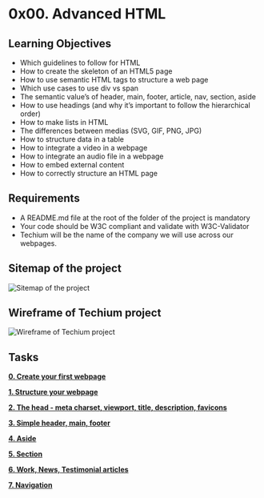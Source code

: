 # 0x00. Advanced HTML

## Learning Objectives
- Which guidelines to follow for HTML
- How to create the skeleton of an HTML5 page
- How to use semantic HTML tags to structure a web page
- Which use cases to use div vs span
- The semantic value’s of header, main, footer, article, nav, section, aside
- How to use headings (and why it’s important to follow the hierarchical order)
- How to make lists in HTML
- The differences between medias (SVG, GIF, PNG, JPG)
- How to structure data in a table
- How to integrate a video in a webpage
- How to integrate an audio file in a webpage
- How to embed external content
- How to correctly structure an HTML page

## Requirements
- A README.md file at the root of the folder of the project is mandatory
- Your code should be W3C compliant and validate with W3C-Validator
- Techium will be the name of the company we will use across our webpages.

## Sitemap of the project
![Sitemap of the project](https://holbertonintranet.s3.amazonaws.com/uploads/medias/2020/4/4dec2ba9d84a0a55355b1c1e2de4c57854a2d35a.png?X-Amz-Algorithm=AWS4-HMAC-SHA256&X-Amz-Credential=AKIARDDGGGOU5BHMTQX4%2F20211129%2Fus-east-1%2Fs3%2Faws4_request&X-Amz-Date=20211129T172751Z&X-Amz-Expires=86400&X-Amz-SignedHeaders=host&X-Amz-Signature=65c6edf51ef78cae0ceda7519d7899447aedee6c2b3ad0128e8d0e3d266ed6b9)

## Wireframe of Techium project
![Wireframe of Techium project](https://holbertonintranet.s3.amazonaws.com/uploads/medias/2020/4/3e4f9e2b3cb73d1768229e086f5da35337be5c6c.png?X-Amz-Algorithm=AWS4-HMAC-SHA256&X-Amz-Credential=AKIARDDGGGOU5BHMTQX4%2F20211129%2Fus-east-1%2Fs3%2Faws4_request&X-Amz-Date=20211129T172751Z&X-Amz-Expires=86400&X-Amz-SignedHeaders=host&X-Amz-Signature=43894a838c4052039949748d03cc4f283a2da5399fe529051757a26bfacda1a9)

## Tasks
[**0. Create your first webpage**](https://github.com/dianaparr/holbertonschool-web_front_end/blob/main/0x00-html_advanced/0-index.html)

[**1. Structure your webpage**](https://github.com/dianaparr/holbertonschool-web_front_end/blob/main/0x00-html_advanced/1-index.html)

[**2. The head - meta charset, viewport, title, description, favicons**](https://github.com/dianaparr/holbertonschool-web_front_end/blob/main/0x00-html_advanced/2-index.html)

[**3. Simple header, main, footer**](https://github.com/dianaparr/holbertonschool-web_front_end/blob/main/0x00-html_advanced/3-index.html)

[**4. Aside**](https://github.com/dianaparr/holbertonschool-web_front_end/blob/main/0x00-html_advanced/article.html)

[**5. Section**](https://github.com/dianaparr/holbertonschool-web_front_end/blob/main/0x00-html_advanced/5-index.html)

[**6. Work, News, Testimonial articles**](https://github.com/dianaparr/holbertonschool-web_front_end/blob/main/0x00-html_advanced/6-index.html)

[**7. Navigation**](https://github.com/dianaparr/holbertonschool-web_front_end/blob/main/0x00-html_advanced/7-index.html)

<!-- [**0. Create your first webpage**](https://github.com/dianaparr/holbertonschool-web_front_end/blob/main/0x00-html_advanced/0-index.html)
[**0. Create your first webpage**](https://github.com/dianaparr/holbertonschool-web_front_end/blob/main/0x00-html_advanced/0-index.html)
[**0. Create your first webpage**](https://github.com/dianaparr/holbertonschool-web_front_end/blob/main/0x00-html_advanced/0-index.html)
[**0. Create your first webpage**](https://github.com/dianaparr/holbertonschool-web_front_end/blob/main/0x00-html_advanced/0-index.html)
[**0. Create your first webpage**](https://github.com/dianaparr/holbertonschool-web_front_end/blob/main/0x00-html_advanced/0-index.html)
[**0. Create your first webpage**](https://github.com/dianaparr/holbertonschool-web_front_end/blob/main/0x00-html_advanced/0-index.html)
[**0. Create your first webpage**](https://github.com/dianaparr/holbertonschool-web_front_end/blob/main/0x00-html_advanced/0-index.html)
[**0. Create your first webpage**](https://github.com/dianaparr/holbertonschool-web_front_end/blob/main/0x00-html_advanced/0-index.html)
[**0. Create your first webpage**](https://github.com/dianaparr/holbertonschool-web_front_end/blob/main/0x00-html_advanced/0-index.html)
[**0. Create your first webpage**](https://github.com/dianaparr/holbertonschool-web_front_end/blob/main/0x00-html_advanced/0-index.html)
[**0. Create your first webpage**](https://github.com/dianaparr/holbertonschool-web_front_end/blob/main/0x00-html_advanced/0-index.html)
[**0. Create your first webpage**](https://github.com/dianaparr/holbertonschool-web_front_end/blob/main/0x00-html_advanced/0-index.html)
[**0. Create your first webpage**](https://github.com/dianaparr/holbertonschool-web_front_end/blob/main/0x00-html_advanced/0-index.html)
[**0. Create your first webpage**](https://github.com/dianaparr/holbertonschool-web_front_end/blob/main/0x00-html_advanced/0-index.html)
[**0. Create your first webpage**](https://github.com/dianaparr/holbertonschool-web_front_end/blob/main/0x00-html_advanced/0-index.html)
[**0. Create your first webpage**](https://github.com/dianaparr/holbertonschool-web_front_end/blob/main/0x00-html_advanced/0-index.html)
[**0. Create your first webpage**](https://github.com/dianaparr/holbertonschool-web_front_end/blob/main/0x00-html_advanced/0-index.html)
[**0. Create your first webpage**](https://github.com/dianaparr/holbertonschool-web_front_end/blob/main/0x00-html_advanced/0-index.html)
[**0. Create your first webpage**](https://github.com/dianaparr/holbertonschool-web_front_end/blob/main/0x00-html_advanced/0-index.html)
[**0. Create your first webpage**](https://github.com/dianaparr/holbertonschool-web_front_end/blob/main/0x00-html_advanced/0-index.html)
[**0. Create your first webpage**](https://github.com/dianaparr/holbertonschool-web_front_end/blob/main/0x00-html_advanced/0-index.html)
[**0. Create your first webpage**](https://github.com/dianaparr/holbertonschool-web_front_end/blob/main/0x00-html_advanced/0-index.html)
[**0. Create your first webpage**](https://github.com/dianaparr/holbertonschool-web_front_end/blob/main/0x00-html_advanced/0-index.html)
[**0. Create your first webpage**](https://github.com/dianaparr/holbertonschool-web_front_end/blob/main/0x00-html_advanced/0-index.html)
[**0. Create your first webpage**](https://github.com/dianaparr/holbertonschool-web_front_end/blob/main/0x00-html_advanced/0-index.html)
[**0. Create your first webpage**](https://github.com/dianaparr/holbertonschool-web_front_end/blob/main/0x00-html_advanced/0-index.html)
[**0. Create your first webpage**](https://github.com/dianaparr/holbertonschool-web_front_end/blob/main/0x00-html_advanced/0-index.html)
[**0. Create your first webpage**](https://github.com/dianaparr/holbertonschool-web_front_end/blob/main/0x00-html_advanced/0-index.html)
[**0. Create your first webpage**](https://github.com/dianaparr/holbertonschool-web_front_end/blob/main/0x00-html_advanced/0-index.html)
[**0. Create your first webpage**](https://github.com/dianaparr/holbertonschool-web_front_end/blob/main/0x00-html_advanced/0-index.html)
[**0. Create your first webpage**](https://github.com/dianaparr/holbertonschool-web_front_end/blob/main/0x00-html_advanced/0-index.html)
[**0. Create your first webpage**](https://github.com/dianaparr/holbertonschool-web_front_end/blob/main/0x00-html_advanced/0-index.html)
[**0. Create your first webpage**](https://github.com/dianaparr/holbertonschool-web_front_end/blob/main/0x00-html_advanced/0-index.html)
[**0. Create your first webpage**](https://github.com/dianaparr/holbertonschool-web_front_end/blob/main/0x00-html_advanced/0-index.html)
[**0. Create your first webpage**](https://github.com/dianaparr/holbertonschool-web_front_end/blob/main/0x00-html_advanced/0-index.html) -->